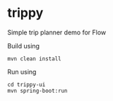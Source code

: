 # trippy
Simple trip planner demo for Flow

Build using
```
mvn clean install
```
Run using
```
cd trippy-ui
mvn spring-boot:run
```
